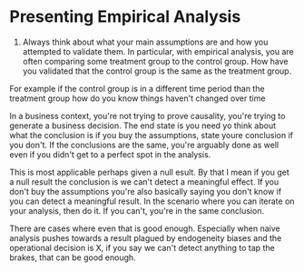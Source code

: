 # Presenting Empirical Analysis
1. Always think about what your main assumptions are and how you attempted to validate them. In particular, with empirical analysis, you are often comparing some treatment group to the control group. How have you validated that the control group is the same as the treatment group.

For example if the control group is in a different time period than the treatment group how do you know things haven't changed over time

In a business context, you're not trying to prove causality, you're trying to generate a business decision. The end state is you need yo think about what the conclusion is if you buy the assumptions, state youre conclusion if you don't. If the conclusions are the same, you're arguably done as well even if you didn't get to a perfect spot in the analysis.

This is most applicable perhaps given a null esult. By that I mean if you get a null result the conclusion is we can't detect a meaningful effect. If you don't buy the assumptions you're also basically saying you don't know if you can detect a meaningful result. In the scenario where you can iterate on your analysis, then do it. If you can't, you're in the same conclusion.

There are cases where even that is good enough. Especially when naive analysis pushes towards a result plagued by endogeneity biases and the operational decision is X, if you say we can't detect anything to tap the brakes, that can be good enough.
